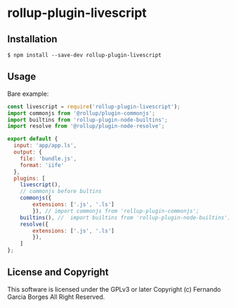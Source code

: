 # rollup-plugin-livescript

## Installation

```
$ npm install --save-dev rollup-plugin-livescript
```

## Usage

Bare example: 
```js
const livescript = require('rollup-plugin-livescript');
import commonjs from '@rollup/plugin-commonjs';
import builtins from 'rollup-plugin-node-builtins';
import resolve from '@rollup/plugin-node-resolve';

export default {
  input: 'app/app.ls',
  output: {
    file: 'bundle.js',
    format: 'iife'
  },
  plugins: [
    livescript(),
    // commonjs before bultins      
    commonjs({ 
        extensions: ['.js', '.ls']
        }), // import commonjs from 'rollup-plugin-commonjs';
    builtins(), //  import builtins from 'rollup-plugin-node-builtins';
    resolve({ 
        extensions: ['.js', '.ls'] 
        }),
    ]
};
```

## License and Copyright

This software is licensed under the GPLv3 or later
Copyright (c) Fernando Garcia Borges All Right Reserved.
